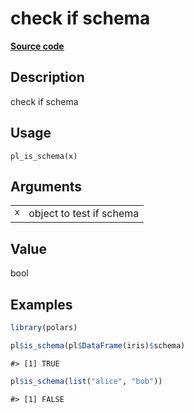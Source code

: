 

# check if schema

[**Source code**](https://github.com/pola-rs/r-polars/tree/mkdocs-matrial-search-preview/R/datatype.R#L8)

## Description

check if schema

## Usage

<pre><code class='language-R'>pl_is_schema(x)
</code></pre>

## Arguments

<table>
<tr>
<td style="white-space: nowrap; font-family: monospace; vertical-align: top">
<code id="pl_is_schema_:_x">x</code>
</td>
<td>
object to test if schema
</td>
</tr>
</table>

## Value

bool

## Examples

``` r
library(polars)

pl$is_schema(pl$DataFrame(iris)$schema)
```

    #> [1] TRUE

``` r
pl$is_schema(list("alice", "bob"))
```

    #> [1] FALSE
